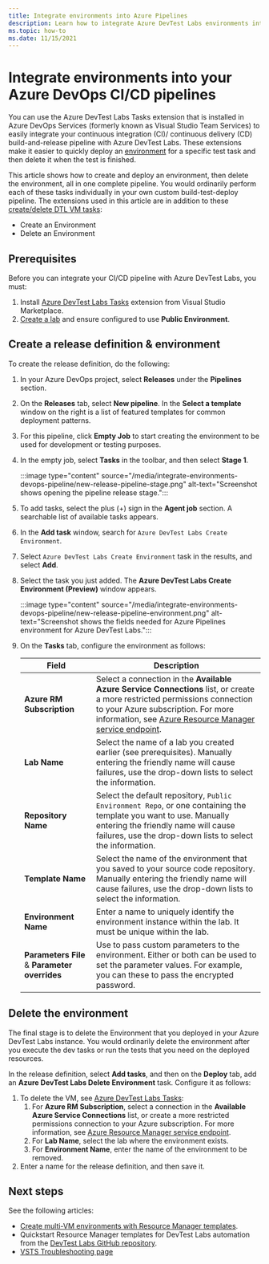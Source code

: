 ```yaml
---
title: Integrate environments into Azure Pipelines
description: Learn how to integrate Azure DevTest Labs environments into your Azure DevOps continuous integration (CI) and continuous delivery (CD) pipelines. 
ms.topic: how-to
ms.date: 11/15/2021
---
```


# Integrate environments into your Azure DevOps CI/CD pipelines
You can use the Azure DevTest Labs Tasks extension that is installed in Azure DevOps Services (formerly known as Visual Studio Team Services) to easily integrate your continuous integration (CI)/ continuous delivery (CD) build-and-release pipeline with Azure DevTest Labs. These extensions make it easier to quickly deploy an [environment](devtest-lab-test-env.md) for a specific test task and then delete it when the test is finished. 

This article shows how to create and deploy an environment, then delete the environment, all in one complete pipeline. You would ordinarily perform each of these tasks individually in your own custom build-test-deploy pipeline. The extensions used in this article are in addition to these [create/delete DTL VM tasks](devtest-lab-integrate-ci-cd.md):

- Create an Environment
- Delete an Environment

## Prerequisites
Before you can integrate your CI/CD pipeline with Azure DevTest Labs, you must: 
1. Install [Azure DevTest Labs Tasks](https://marketplace.visualstudio.com/items?itemName=ms-azuredevtestlabs.tasks) extension from Visual Studio Marketplace. 
1. [Create a lab](devtest-lab-create-lab.md) and ensure configured to use **Public Environment**.

## Create a release definition & environment
To create the release definition, do the following:

1. In your Azure DevOps project, select **Releases** under the **Pipelines** section.
1. On the **Releases** tab, select **New pipeline**.  In the **Select a template** window on the right is a list of featured templates for common deployment patterns. 
1. For this pipeline, click **Empty Job** to start creating the environment to be used for development or testing purposes.
1. In the empty job, select **Tasks** in the toolbar, and then select **Stage 1**.

   :::image type="content" source="/media/integrate-environments-devops-pipeline/new-release-pipeline-stage.png" alt-text="Screenshot shows opening the pipeline release stage.":::

1. To add tasks, select the plus (+) sign in the **Agent job** section. A searchable list of available tasks appears. 
1. In the **Add task** window, search for `Azure DevTest Labs Create Environment`.
1. Select `Azure DevTest Labs Create Environment` task in the results, and select **Add**.
1. Select the task you just added. The **Azure DevTest Labs Create Environment (Preview)** window appears.

   :::image type="content" source="/media/integrate-environments-devops-pipeline/new-release-pipeline-environment.png" alt-text="Screenshot shows the fields needed for Azure Pipelines environment for Azure DevTest Labs.":::

2. On the **Tasks** tab, configure the environment as follows:

   |Field|Description|
   |-----|-----------|
   |**Azure RM Subscription**|Select a connection in the **Available Azure Service Connections** list, or create a more restricted permissions connection to your Azure subscription. For more information, see [Azure Resource Manager service endpoint](/azure/devops/pipelines/library/service-endpoints).|
   |**Lab Name**|Select the name of a lab you created earlier (see prerequisites). Manually entering the friendly name will cause failures, use the drop-down lists to select the information.|
   |**Repository Name**|Select the default repository, `Public Environment Repo`, or one containing the template you want to use. Manually entering the friendly name will cause failures, use the drop-down lists to select the information.|
   |**Template Name**|Select the name of the environment that you saved to your source code repository. Manually entering the friendly name will cause failures, use the drop-down lists to select the information.| 
   |**Environment Name**|Enter a name to uniquely identify the environment instance within the lab.  It must be unique within the lab.|
   |**Parameters File** & **Parameter overrides**|Use to pass custom parameters to the environment. Either or both can be used to set the parameter values. For example, you can these to pass the encrypted password.|

## Delete the environment
The final stage is to delete the Environment that you deployed in your Azure DevTest Labs instance. You would ordinarily delete the environment after you execute the dev tasks or run the tests that you need on the deployed resources.

In the release definition, select **Add tasks**, and then on the **Deploy** tab, add an **Azure DevTest Labs Delete Environment** task. Configure it as follows:

1. To delete the VM, see [Azure DevTest Labs Tasks](https://marketplace.visualstudio.com/items?itemName=ms-azuredevtestlabs.tasks):
    1. For **Azure RM Subscription**, select a connection in the **Available Azure Service Connections** list, or create a more restricted permissions connection to your Azure subscription. For more information, see [Azure Resource Manager service endpoint](/azure/devops/pipelines/library/service-endpoints).
    2. For **Lab Name**, select the lab where the environment exists.
    3. For **Environment Name**, enter the name of the environment to be removed.
2. Enter a name for the release definition, and then save it.

## Next steps
See the following articles: 
- [Create multi-VM environments with Resource Manager templates](devtest-lab-create-environment-from-arm.md).
- Quickstart Resource Manager templates for DevTest Labs automation from the [DevTest Labs GitHub repository](https://github.com/Azure/azure-quickstart-templates).
- [VSTS Troubleshooting page](/azure/devops/pipelines/troubleshooting)
